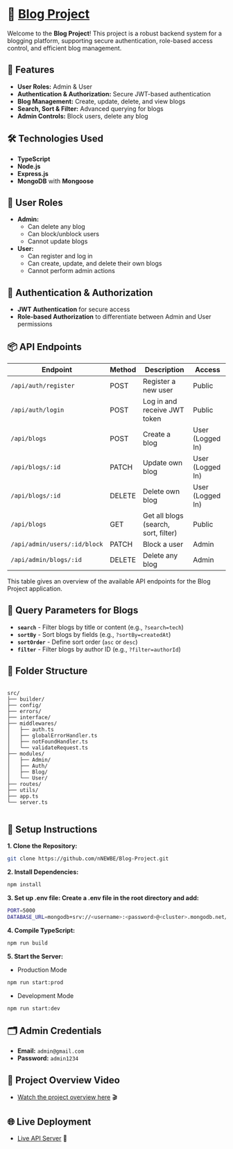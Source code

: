 # 📝 [Blog Project](https://blog-project-psi-one.vercel.app/)

Welcome to the **Blog Project**! This project is a robust backend system for a blogging platform, supporting secure authentication, role-based access control, and efficient blog management.

## 🚀 Features

- **User Roles:** Admin & User
- **Authentication & Authorization:** Secure JWT-based authentication
- **Blog Management:** Create, update, delete, and view blogs
- **Search, Sort & Filter:** Advanced querying for blogs
- **Admin Controls:** Block users, delete any blog

## 🛠️ Technologies Used

- **TypeScript**
- **Node.js**
- **Express.js**
- **MongoDB** with **Mongoose**

## 👥 User Roles

- **Admin:**
  - Can delete any blog
  - Can block/unblock users
  - Cannot update blogs
- **User:**
  - Can register and log in
  - Can create, update, and delete their own blogs
  - Cannot perform admin actions

## 🔐 Authentication & Authorization

- **JWT Authentication** for secure access
- **Role-based Authorization** to differentiate between Admin and User permissions

## 📦 API Endpoints

| **Endpoint**                  | **Method** | **Description**                        | **Access**       |
|-------------------------------|------------|----------------------------------------|------------------|
| `/api/auth/register`         | POST       | Register a new user                    | Public           |
| `/api/auth/login`            | POST       | Log in and receive JWT token           | Public           |
| `/api/blogs`                 | POST       | Create a blog                          | User (Logged In) |
| `/api/blogs/:id`             | PATCH      | Update own blog                        | User (Logged In) |
| `/api/blogs/:id`             | DELETE     | Delete own blog                        | User (Logged In) |
| `/api/blogs`                 | GET        | Get all blogs (search, sort, filter)   | Public           |
| `/api/admin/users/:id/block` | PATCH      | Block a user                           | Admin            |
| `/api/admin/blogs/:id`       | DELETE     | Delete any blog                        | Admin            |

This table gives an overview of the available API endpoints for the Blog Project application.

## 🔎 Query Parameters for Blogs

- **`search`** - Filter blogs by title or content (e.g., `?search=tech`)
- **`sortBy`** - Sort blogs by fields (e.g., `?sortBy=createdAt`)
- **`sortOrder`** - Define sort order (`asc` or `desc`)
- **`filter`** - Filter blogs by author ID (e.g., `?filter=authorId`)

## 📂 Folder Structure

```plaintext

src/
├── builder/
├── config/
├── errors/
├── interface/
├── middlewares/
│   ├── auth.ts
│   ├── globalErrorHandler.ts
│   ├── notFoundHandler.ts
│   └── validateRequest.ts
├── modules/
│   ├── Admin/
│   ├── Auth/
│   ├── Blog/
│   └── User/
├── routes/
├── utils/
├── app.ts
└── server.ts


```

## 🧪 Setup Instructions

**1. Clone the Repository:**

```bash
git clone https://github.com/nNEWBE/Blog-Project.git
```

**2. Install Dependencies:**

```bash
npm install
```

**3. Set up .env file: Create a .env file in the root directory and add:**

```bash
PORT=5000
DATABASE_URL=mongodb+srv://<username>:<password>@<cluster>.mongodb.net/<database>
```

**4. Compile TypeScript:**

```bash
npm run build
````

**5. Start the Server:**

- Production Mode

```bash
npm run start:prod
```

- Development Mode

```bash
npm run start:dev
```

## 🗂️ Admin Credentials

- **Email:** `admin@gmail.com`
- **Password:** `admin1234`

## 🎥 Project Overview Video

- [Watch the project overview here](https://www.canva.com/design/DAGevddER6k/sTIwE34zCe9oIhHo395Zzg/watch?utm_content=DAGevddER6k&utm_campaign=share_your_design&utm_medium=link2&utm_source=shareyourdesignpanel) 🎬

## 🌐 Live Deployment

- [Live API Server](https://blog-project-psi-one.vercel.app/) 🔗
